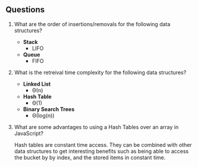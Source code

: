 ## Questions
1. What are the order of insertions/removals for the following data structures?
   - **Stack**
       * LIFO
   - **Queue**
       * FIFO
2. What is the retreival time complexity for the following data structures?
   - **Linked List**
       * Θ(n)
   - **Hash Table**
       * Θ(1)
   - **Binary Search Trees**
       * Θ(log(n))
2. What are some advantages to using a Hash Tables over an array in JavaScript?
   
   Hash tables are constant time access. They can be combined with other data structures to get interesting benefits such as being able to access the bucket by by index, and the stored items in constant time.